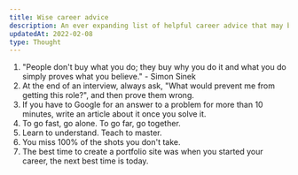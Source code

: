 ```yaml
---
title: Wise career advice
description: An ever expanding list of helpful career advice that may be novel to you.
updatedAt: 2022-02-08
type: Thought
---
```


1. "People don't buy what you do; they buy why you do it and what you do simply proves what you believe." - Simon Sinek
2. At the end of an interview, always ask, "What would prevent me from getting this role?", and then prove them wrong.
3. If you have to Google for an answer to a problem for more than 10 minutes, write an article about it once you solve it.
4. To go fast, go alone. To go far, go together.
5. Learn to understand. Teach to master.
6. You miss 100% of the shots you don't take.
7. The best time to create a portfolio site was when you started your career, the next best time is today.